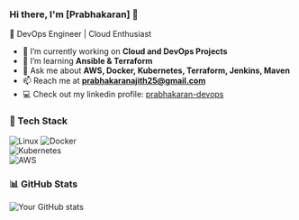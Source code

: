 ### Hi there, I'm [Prabhakaran] 👋  
🚀 DevOps Engineer | Cloud Enthusiast 

- 🔭 I’m currently working on **Cloud and DevOps Projects**  
- 🌱 I’m learning **Ansible & Terraform**  
- 💬 Ask me about **AWS, Docker, Kubernetes, Terraform, Jenkins, Maven**  
- 📫 Reach me at **prabhakaranajith25@gmail.com**  
- 💻 Check out my linkedin profile: [prabhakaran-devops](https://www.linkedin.com/in/prabhakaran-devops/)  

### 🚀 Tech Stack  
![Linux](https://img.shields.io/badge/Linux-FCC624?style=flat-square&logo=linux&logoColor=black) 
![Docker](https://img.shields.io/badge/Docker-2496ED?style=flat-square&logo=docker&logoColor=white)  
![Kubernetes](https://img.shields.io/badge/Kubernetes-326CE5?style=flat-square&logo=kubernetes&logoColor=white)  
![AWS](https://img.shields.io/badge/AWS-FF9900?style=flat-square&logo=amazonaws&logoColor=white)  

### 📊 GitHub Stats  
![Your GitHub stats](https://github-readme-stats.vercel.app/api?username=githubprabha&show_icons=true&theme=radical)  
